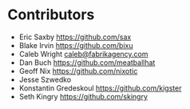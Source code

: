 Contributors
============

* Eric Saxby <https://github.com/sax>
* Blake Irvin <https://github.com/bixu>
* Caleb Wright <caleb@fabrikagency.com>
* Dan Buch <https://github.com/meatballhat>
* Geoff Nix <https://github.com/nixotic>
* Jesse Szwedko
* Konstantin Gredeskoul <https://github.com/kigster>
* Seth Kingry <https://github.com/skingry>

